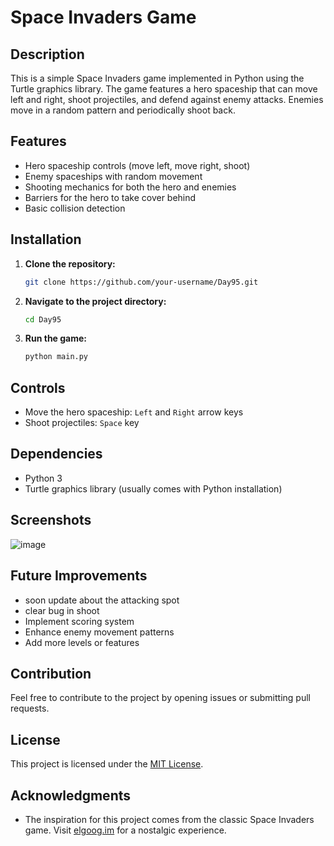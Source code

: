 # Space Invaders Game

## Description
This is a simple Space Invaders game implemented in Python using the Turtle graphics library. The game features a hero spaceship that can move left and right, shoot projectiles, and defend against enemy attacks. Enemies move in a random pattern and periodically shoot back.

## Features
- Hero spaceship controls (move left, move right, shoot)
- Enemy spaceships with random movement
- Shooting mechanics for both the hero and enemies
- Barriers for the hero to take cover behind
- Basic collision detection

## Installation
1. **Clone the repository:**
    ```bash
    git clone https://github.com/your-username/Day95.git
    ```
2. **Navigate to the project directory:**
    ```bash
    cd Day95
    ```
3. **Run the game:**
    ```bash
    python main.py
    ```

## Controls
- Move the hero spaceship: `Left` and `Right` arrow keys
- Shoot projectiles: `Space` key

## Dependencies
- Python 3
- Turtle graphics library (usually comes with Python installation)

## Screenshots
![image](https://github.com/Anandoptimus/Day95/assets/101982906/47c2632e-65eb-4fc0-9cbc-781bf6fdcbaf)


## Future Improvements
- soon update about the attacking spot
- clear bug in shoot
- Implement scoring system
- Enhance enemy movement patterns
- Add more levels or features

## Contribution
Feel free to contribute to the project by opening issues or submitting pull requests.

## License
This project is licensed under the [MIT License](LICENSE).

## Acknowledgments
- The inspiration for this project comes from the classic Space Invaders game. Visit [elgoog.im](https://elgoog.im/space-invaders/) for a nostalgic experience.

